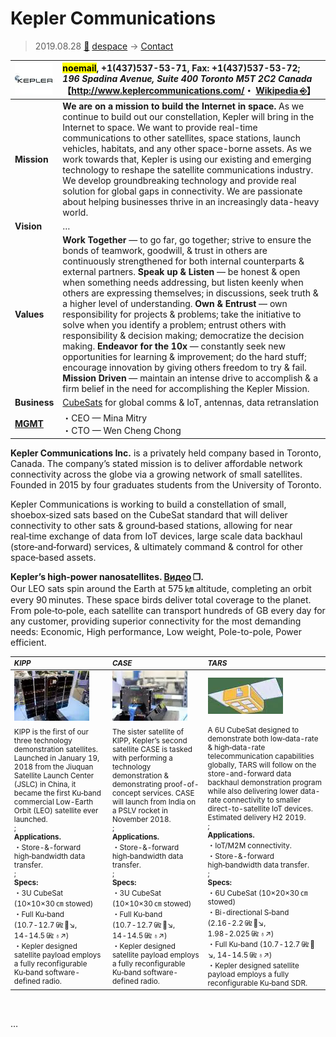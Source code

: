 # Kepler Communications
> 2019.08.28 [🚀](../../index/index.md) [despace](../index.md) → [Contact](../contact.md)

|[![](../f/contact/k/kepler_comms_logo1_thumb.webp)](../f/contact/k/kepler_comms_logo1.webp)|<mark>noemail</mark>, +1(437)537-53-71, Fax: +1(437)537-53-72;<br> *196 Spadina Avenue, Suite 400 Toronto M5T 2C2 Canada*<br> 【<http://www.keplercommunications.com/>・ [Wikipedia ⎆](https://en.wikipedia.org/wiki/Kepler_Communications)】|
|:--|:--|
|**Mission**|**We are on a mission to build the Internet in space.** As we continue to build out our constellation, Kepler will bring in the Internet to space. We want to provide real-time communications to other satellites, space stations, launch vehicles, habitats, and any other space-borne assets. As we work towards that, Kepler is using our existing and emerging technology to reshape the satellite communications industry. We develop groundbreaking technology and provide real solution for global gaps in connectivity. We are passionate about helping businesses thrive in an increasingly data-heavy world.|
|**Vision**|…|
|**Values**|**Work Together** — to go far, go together; strive to ensure the bonds of teamwork, goodwill, & trust in others are continuously strengthened for both internal counterparts & external partners. **Speak up & Listen** — be honest & open when something needs addressing, but listen keenly when others are expressing themselves; in discussions, seek truth & a higher level of understanding. **Own & Entrust** — own responsibility for projects & problems; take the initiative to solve when you identify a problem; entrust others with responsibility & decision making; democratize the decision making. **Endeavor for the 10x** — constantly seek new opportunities for learning & improvement; do the hard stuff; encourage innovation by giving others freedom to try & fail. **Mission Driven** — maintain an intense drive to accomplish & a firm belief in the need for accomplishing the Kepler Mission.|
|**Business**|[CubeSats](../sc.md) for global comms & IoT, antennas, data retranslation|
|**[MGMT](../mgmt.md)**|・CEO — Mina Mitry<br> ・CTO — Wen Cheng Chong|

**Kepler Communications Inc.** is a privately held company based in Toronto, Canada. The company’s stated mission is to deliver affordable network connectivity across the globe via a growing network of small satellites. Founded in 2015 by four graduates students from the University of Toronto.

Kepler Communications is working to build a constellation of small, shoebox‑sized sats based on the CubeSat standard that will deliver connectivity to other sats & ground‑based stations, allowing for near real‑time exchange of data from IoT devices, large scale data backhaul (store‑and‑forward) services, & ultimately command & control for other space‑based assets.

**Kepler’s high‑power nanosatellites. [Видео](../f/contact/k/kepler_comms_video1.mp4) ❐.**  
Our LEO sats spin around the Earth at 575 ㎞ altitude, completing an orbit every 90 minutes. These space birds deliver total coverage to the planet. From pole‑to‑pole, each satellite can transport hundreds of GB every day for any customer, providing superior connectivity for the most demanding needs: Economic, High performance, Low weight, Pole-to-pole, Power efficient.

<small>

|*KIPP*|*CASE*|*TARS*|
|:--|:--|:--|
|[![](../f/contact/k/kepler_comms_pic1_thumb.webp)](../f/contact/k/kepler_comms_pic1.webp)|[![](../f/contact/k/kepler_comms_pic2_thumb.webp)](../f/contact/k/kepler_comms_pic2.webp)|[![](../f/contact/k/kepler_comms_pic3_thumb.webp)](../f/contact/k/kepler_comms_pic3.webp)|
|KIPP is the first of our three technology demonstration satellites. Launched in January 19, 2018 from the Jiuquan Satellite Launch Center (JSLC) in China, it became the first Ku‑band commercial Low-Earth Orbit (LEO) satellite ever launched.<br>;<br> **Applications.**<br> ・Store-&-forward high‑bandwidth data transfer.<br>;<br> **Specs:**<br> ・3U CubeSat (10×10×30 ㎝ stowed)<br> ・Full Ku‑band (10.7 ‑ 12.7 ㎓ 🚀↘, 14 ‑ 14.5 ㎓ ♁↗)<br> ・Kepler designed satellite payload employs a fully reconfigurable Ku‑band software-defined radio.|The sister satellite of KIPP, Kepler’s second satellite CASE is tasked with performing a technology demonstration & demonstrating proof-of-concept services. CASE will launch from India on a PSLV rocket in November 2018.<br>;<br> **Applications.**<br> ・Store-&-forward high‑bandwidth data transfer.<br>;<br> **Specs:**<br> ・3U CubeSat (10×10×30 ㎝ stowed)<br> ・Full Ku‑band (10.7 ‑ 12.7 ㎓ 🚀↘, 14 ‑ 14.5 ㎓ ♁↗)<br> ・Kepler designed satellite payload employs a fully reconfigurable Ku‑band software-defined radio.|A 6U CubeSat designed to demonstrate both low‑data-rate & high‑data-rate telecommunication capabilities globally, TARS will follow on the store-and-forward data backhaul demonstration program while also delivering lower data-rate connectivity to smaller direct-to-satellite IoT devices. Estimated delivery H2 2019.<br>;<br> **Applications.**<br> ・IoT/M2M connectivity.<br> ・Store-&-forward high‑bandwidth data transfer.<br>;<br> **Specs:**<br> ・6U CubeSat (10×20×30 ㎝ stowed)<br> ・Bi-directional S‑band (2.16 ‑ 2.2 ㎓ 🚀↘, 1.98 ‑ 2.025 ㎓ ♁↗)<br> ・Full Ku‑band (10.7 ‑ 12.7 ㎓ 🚀↘, 14 ‑ 14.5 ㎓ ♁↗)<br> ・Kepler designed satellite payload employs a fully reconfigurable Ku‑band SDR.|

</small>

<p style="page-break-after:always"> </p>

…
